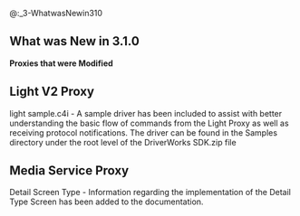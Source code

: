 
@:_3-WhatwasNewin310
## What was New in 3.1.0

**Proxies that were Modified**

## Light V2 Proxy

light sample.c4i - A sample driver has been included to assist with better understanding the basic flow of commands from the Light Proxy as well as receiving protocol notifications. The driver can be found in the Samples directory under the root level of the DriverWorks SDK.zip file


## Media Service Proxy

Detail Screen Type - Information regarding the implementation of the Detail Type Screen has been added to the documentation.




